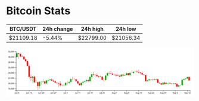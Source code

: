 # Bitcoin Stats

BTC/USDT|24h change|24h high|24h low|
|---|---|---|---|
|$21109.18|-5.44%|$22799.00|$21056.34|

<img src="./chart.svg">
